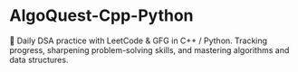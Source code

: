 # AlgoQuest-Cpp-Python
🚀 Daily DSA practice with LeetCode &amp; GFG in C++ / Python. Tracking progress, sharpening problem-solving skills, and mastering algorithms and data structures.
